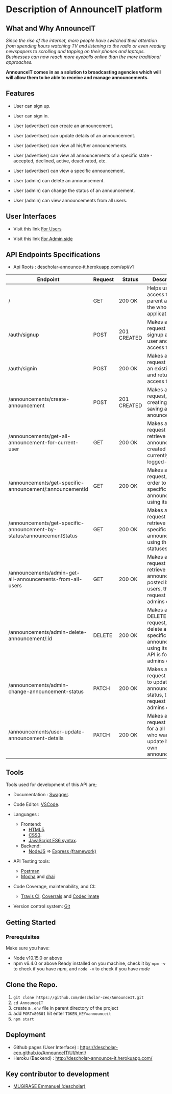 # Description of AnnounceIT platform

## What and Why AnnounceIT

_Since the rise of the internet, more people have switched their attention from spending hours
watching TV and listening to the radio or even reading newspapers to scrolling and tapping on
their phones and laptops. Businesses can now reach more eyeballs online than the more
traditional approaches._

**AnnounceIT comes in as a solution to broadcasting agencies which will will allow them to be able
to receive and manage announcements.**

## Features
* User can sign up.

* User can sign in.

* User (advertiser) can create an announcement.

* User (advertiser) can update details of an announcement.

* User (advertiser) can view all his/her announcements.

* User (advertiser) can view all announcements of a specific state -
accepted, declined, active, deactivated, etc.

* User (advertiser) can view a specific announcement.

* User (admin) can delete an announcement.

* User (admin) can change the status of an announcement.

* User (admin) can view announcements from all users.

## User Interfaces

 * Visit this link  [For Users](https://descholar-ceo.github.io/AnnounceIT/UI/html/index.html)

* Visit this link  [For Admin side](https://descholar-ceo.github.io/AnnounceIT/UI/html/admin-side/admin-page.html)


## API Endpoints Specifications

- Api Roots : descholar-announce-it.herokuapp.com/api/v1

| Endpoint | Request | Status | Description |
| --- | --- | --- | --- |
| / | GET | 200 OK | Helps users to access to the parent api for the whole application|
| /auth/signup | POST | 201 CREATED | Makes a post request to signup a new user and return access token |
| /auth/signin | POST | 200 OK | Makes a post request to login an existing user and return an access token |
| /announcements/create-announcement | POST | 201 CREATED | Makes a post request, for creating or saving a new anouncement |
| /announcements/get-all-announcement-for-current-user | GET | 200 OK | Makes a GET request to retrieve all announcements created by the currently logged-in user |
| /announcements/get-specific-announcement/:announcementId | GET | 200 OK | Makes a GET request, in order to get a specific announcement using its ID |
| /announcements/get-specific-announcement-by-status/:announcementStatus | GET | 200 OK | Makes a GET request to retrieve all specific announcements using their statuses |
| /announcements/admin-get-all-announcements-from-all-users | GET | 200 OK | Makes a GET request to retrieve all announcements posted by all users, this request is for admins only |
| /announcements/admin-delete-announcement/:id | DELETE | 200 OK | Makes a DELETE request, to delete a specific announcement using its ID, this API is for admins only  |
| /announcements/admin-change-announcement-status | PATCH | 200 OK | Makes a PATCH request in order to update an announcement-status, this request if for admins only |
| /announcements/user-update-announcement-details | PATCH | 200 OK | Makes a PATCH request allowed for a all users, who want to update his/her own announcement |

## Tools

Tools used for development of this API are;
- Documentation : [Swagger](https://swagger.io/).
- Code Editor: [VSCode](https://code.visualstudio.com/).
- Languages :
    * Frontend: 
        * [HTML5](https://www.w3schools.com/html/html5_intro.asp).
        * [CSS3](https://www.w3schools.com/css/).
        * [JavaScript ES6 syntax](https://www.javascripttutorial.net/es6/).
    * Backend:
        * [NodeJS](https://nodejs.org/en/) => [Express (framework)](https://expressjs.com/)

- API Testing tools: 
    * [Postman](https://www.getpostman.com/)
    * [Mocha](https://mochajs.org/) and [chai](https://www.chaijs.com/)

* Code Coverage, maintenability, and CI:
    * [Travis CI](https://travis-ci.org/ "Continuous Integration (CI)"), [Coverrals](https://coveralls.io/ "Coverrage") and [Codeclimate](https://codeclimate.com/ "Code maintanability")

* Version control system: [Git](https://git-scm.com/)

## Getting Started

### Prerequisites
Make sure you have:
- Node v10.15.0 or above
- npm v6.4.0 or above
Ready installed on you machine, check it by `npm -v` to check if you have _npm_, and `node -v` to check if you have _node_ 

Clone the Repo.
-------------
1. `git clone https://github.com/descholar-ceo/AnnounceIT.git`
2. `cd AnnounceIT`
3. create a `.env` file in parent directory of the project 
4. add `PORT=80801` hit enter `TOKEN_KEY=announceit`
5. `npm start`

## Deployment
- Github pages (User Interface) : https://descholar-ceo.github.io/AnnounceIT/UI/html/
- Heroku (Backend) : http://descholar-announce-it.herokuapp.com/

## Key contributor to development
* [MUGIRASE Emmanuel (descholar)](https://github.com/descholar-ceo/)